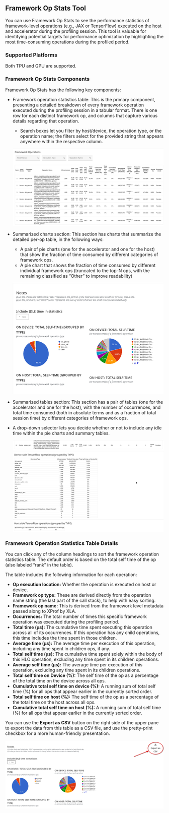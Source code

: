 ## Framework Op Stats Tool

You can use Framework Op Stats to see the performance statistics of
framework-level operations (e.g., JAX or TensorFlow) executed on the host and
accelerator during the profiling session. This tool is valuable for identifying
potential targets for performance optimization by highlighting the most
time-consuming operations during the profiled period.

### Supported Platforms

Both TPU and GPU are supported.

### Framework Op Stats Components

Framework Op Stats has the following key components:

*   Framework operation statistics table: This is the primary component,
    presenting a detailed breakdown of every framework operation executed during
    the profiling session in a tabular format. There is one row for each
    distinct framework op, and columns that capture various details regarding
    that operation.

    *   Search boxes let you filter by host/device, the operation type, or the
        operation name; the filters select for the provided string that appears
        anywhere within the respective column.

    ![Framework Op Stats table](images/framework_op_stats_operations.png)

*   Summarized charts section: This section has charts that summarize the
    detailed per-op table, in the following ways:

    *   A pair of pie charts (one for the accelerator and one for the host) that
        show the fraction of time consumed by different categories of framework
        ops.
    *   A pie chart that shows the fraction of time consumed by different
        individual framework ops (truncated to the top-N ops, with the remaining
        classified as “Other” to improve readability)

    ![Framework Op Stats pie charts](images/framework_op_stats.png)

*   Summarized tables section: This section has a pair of tables (one for the
    accelerator and one for the host), with the number of occurrences, and total
    time consumed (both in absolute terms and as a fraction of total session
    time) by different categories of framework ops.

*   A drop-down selector lets you decide whether or not to include any idle time
    within the pie charts and summary tables.

    ![Framework Op Stats summarized tables](images/framework_op_stats_summarized.png)

### Framework Operation Statistics Table Details

You can click any of the column headings to sort the framework operation
statistics table. The default order is based on the total self time of the op
(also labeled “rank” in the table).

The table includes the following information for each operation:

*   **Op execution location:** Whether the operation is executed on host or
    device.
*   **Framework op type:** These are derived directly from the operation name
    string (the last part of the call stack), to help with easy sorting.
*   **Framework op name:** This is derived from the framework level metadata
    passed along to XProf by XLA.
*   **Occurrences:** The total number of times this specific framework operation
    was executed during the profiling period.
*   **Total time (μs):** The cumulative time spent executing this operation
    across all of its occurrences. If this operation has any child operations,
    this time includes the time spent in those children.
*   **Average time (μs):** The average time per execution of this operation,
    including any time spent in children ops, if any.
*   **Total self time (μs):** The cumulative time spent solely within the body
    of this HLO operation, excluding any time spent in its children operations.
*   **Average self time (μs):** The average time per execution of this
    operation, excluding any time spent in its children operations.
*   **Total self time on Device (%):** The self time of the op as a percentage
    of the total time on the device across all ops.
*   **Cumulative total self time on device (%):** A running sum of total self
    time (%) for all ops that appear earlier in the currently sorted order.
*   **Total self time on host (%):** The self time of the op as a percentage of
    the total time on the host across all ops.
*   **Cumulative total self time on host (%):** A running sum of total self time
    (%) for all ops that appear earlier in the currently sorted order.

You can use the **Export as CSV** button on the right side of the upper pane to
export the data from this table as a CSV file, and use the pretty-print checkbox
for a more human-friendly presentation.

![Framework Op Stats export to CSV option](images/framework_op_stats_csv.png)
